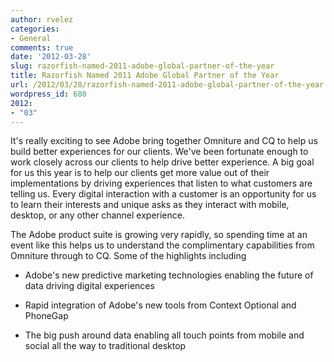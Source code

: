 ```yaml
---
author: rvelez
categories:
- General
comments: true
date: '2012-03-28'
slug: razorfish-named-2011-adobe-global-partner-of-the-year
title: Razorfish Named 2011 Adobe Global Partner of the Year
url: /2012/03/28/razorfish-named-2011-adobe-global-partner-of-the-year
wordpress_id: 680
2012:
- "03"
---
```



It's really exciting to see Adobe bring together Omniture and CQ to help us build better experiences for our clients. We've been fortunate enough to work closely across our clients to help drive better experience. A big goal for us this year is to help our clients get more value out of their implementations by driving experiences that listen to what customers are telling us. Every digital interaction with a customer is an opportunity for us to learn their interests and unique asks as they interact with mobile, desktop, or any other channel experience.

The Adobe product suite is growing very rapidly, so spending time at an event like this helps us to understand the complimentary capabilities from Omniture through to CQ. Some of the highlights including



	
  * Adobe's new predictive marketing technologies enabling the future of data driving digital experiences

	
  * Rapid integration of Adobe's new tools from Context Optional and PhoneGap

	
  * The big push around data enabling all touch points from mobile and social all the way to traditional desktop

